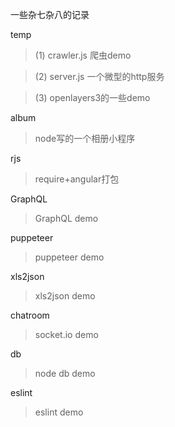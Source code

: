 一些杂七杂八的记录

 temp     
> 	(1) crawler.js 爬虫demo

> 	(2) server.js 一个微型的http服务 
 
> 	(3) openlayers3的一些demo
	
album  
	
> node写的一个相册小程序

rjs 

> require+angular打包

GraphQL

> GraphQL demo

puppeteer

>puppeteer demo

xls2json

>xls2json demo

chatroom

>socket.io demo

db

>node db demo

eslint

>eslint demo
